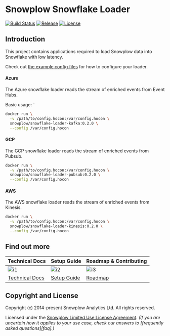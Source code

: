 # Snowplow Snowflake Loader

[![Build Status][build-image]][build]
[![Release][release-image]][releases]
[![License][license-image]][license]

## Introduction

This project contains applications required to load Snowplow data into Snowflake with low latency.

Check out [the example config files](./config) for how to configure your loader.

#### Azure

The Azure snowflake loader reads the stream of enriched events from Event Hubs.

Basic usage:
`
```bash
docker run \
  -v /path/to/config.hocon:/var/config.hocon \
  snowplow/snowflake-loader-kafka:0.2.0 \
  --config /var/config.hocon
```

#### GCP

The GCP snowflake loader reads the stream of enriched events from Pubsub.

```bash
docker run \
  -v /path/to/config.hocon:/var/config.hocon \
  snowplow/snowflake-loader-pubsub:0.2.0 \
  --config /var/config.hocon
```

#### AWS

The AWS snowflake loader reads the stream of enriched events from Kinesis.

```bash
docker run \
  -v /path/to/config.hocon:/var/config.hocon \
  snowplow/snowflake-loader-kinesis:0.2.0 \
  --config /var/config.hocon
```

## Find out more

| Technical Docs             | Setup Guide          | Roadmap & Contributing |
|----------------------------|----------------------|------------------------|
| ![i1][techdocs-image]      | ![i2][setup-image]   | ![i3][roadmap-image]   |
| [Technical Docs][techdocs] | [Setup Guide][setup] | [Roadmap][roadmap]     |



## Copyright and License

Copyright (c) 2014-present Snowplow Analytics Ltd. All rights reserved.

Licensed under the [Snowplow Limited Use License Agreement][license]. _(If you are uncertain how it applies to your use case, check our answers to [frequently asked questions][faq].)_

[techdocs-image]: https://d3i6fms1cm1j0i.cloudfront.net/github/images/techdocs.png
[setup-image]: https://d3i6fms1cm1j0i.cloudfront.net/github/images/setup.png
[roadmap-image]: https://d3i6fms1cm1j0i.cloudfront.net/github/images/roadmap.png
[setup]: https://docs.snowplow.io/docs/getting-started-on-snowplow-open-source/
<!-- TODO: update link when docs site has a snowflake loader page: -->
[techdocs]: https://docs.snowplow.io/docs/pipeline-components-and-applications/loaders-storage-targets/
[roadmap]: https://github.com/snowplow/snowplow/projects/7

[build-image]: https://github.com/snowplow-incubator/snowplow-snowflake-streaming-loader/workflows/CI/badge.svg
[build]: https://github.com/snowplow-incubator/snowplow-snowflake-streaming-loader/actions/workflows/ci.yml

[release-image]: https://img.shields.io/badge/release-0.2.0-blue.svg?style=flat
[releases]: https://github.com/snowplow-incubator/snowplow-snowflake-streaming-loader/releases

[license]: https://docs.snowplow.io/limited-use-license-1.0
[license-image]: https://img.shields.io/badge/license-Snowplow--Limited--Use-blue.svg?style=flat
